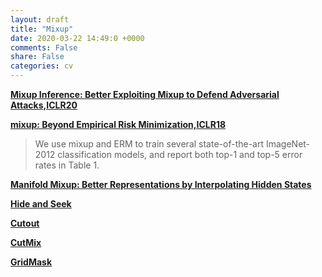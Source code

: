 ```yaml
---
layout: draft
title: "Mixup"
date: 2020-03-22 14:49:0 +0000
comments: False
share: False
categories: cv
---
```



**[Mixup Inference: Better Exploiting Mixup to Defend Adversarial Attacks,ICLR20](https://openreview.net/forum?id=ByxtC2VtPB)**

**[mixup: Beyond Empirical Risk Minimization,ICLR18](https://openreview.net/forum?id=r1Ddp1-Rb)**

> We use mixup and ERM to train several state-of-the-art ImageNet-2012
classification models, and report both top-1 and top-5 error rates in Table 1.

**[Manifold Mixup: Better Representations by Interpolating Hidden States<ICML19>](https://arxiv.org/pdf/1806.05236.pdf)**



**[Hide and Seek]()**
<!--

https://zhuanlan.zhihu.com/p/

-->
**[Cutout]()**

**[CutMix]()**

**[GridMask]()**










